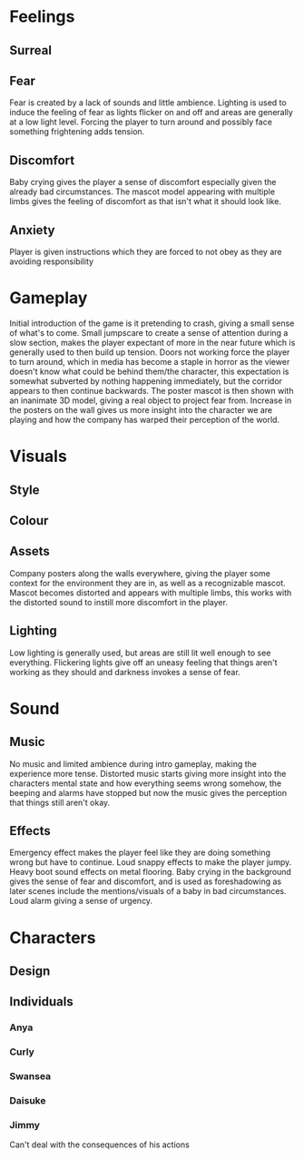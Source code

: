 # Feelings
## Surreal
## Fear
Fear is created by a lack of sounds and little ambience.
Lighting is used to induce the feeling of fear as lights flicker on and off and areas are generally at a low light level.
Forcing the player to turn around and possibly face something frightening adds tension.

## Discomfort
Baby crying gives the player a sense of discomfort especially given the already bad circumstances.
The mascot model appearing with multiple limbs gives the feeling of discomfort as that isn't what it should look like.
## Anxiety
Player is given instructions which they are forced to not obey as they are avoiding responsibility
# Gameplay
Initial introduction of the game is it pretending to crash, giving a small sense of what's to come.
Small jumpscare to create a sense of attention during a slow section, makes the player expectant of more in the near future which is generally used to then build up tension.
Doors not working force the player to turn around, which in media has become a staple in horror as the viewer doesn't know what could be behind them/the character, this expectation is somewhat subverted by nothing happening immediately, but the corridor appears to then continue backwards.
The poster mascot is then shown with an inanimate 3D model, giving a real object to project fear from.
Increase in the posters on the wall gives us more insight into the character we are playing and how the company has warped their perception of the world.

# Visuals
## Style
## Colour
## Assets
Company posters along the walls everywhere, giving the player some context for the environment they are in, as well as a recognizable mascot.
Mascot becomes distorted and appears with multiple limbs, this works with the distorted sound to instill more discomfort in the player.
## Lighting
Low lighting is generally used, but areas are still lit well enough to see everything.
Flickering lights give off an uneasy feeling that things aren't working as they should and darkness invokes a sense of fear.

# Sound
## Music
No music and limited ambience during intro gameplay, making the experience more tense.
Distorted music starts giving more insight into the characters mental state and how everything seems wrong somehow, the beeping and alarms have stopped but now the music gives the perception that things still aren't okay.
## Effects
Emergency effect makes the player feel like they are doing something wrong but have to continue. Loud snappy effects to make the player jumpy.
Heavy boot sound effects on metal flooring.
Baby crying in the background gives the sense of fear and discomfort, and is used as foreshadowing as later scenes include the mentions/visuals of a baby in bad circumstances.
Loud alarm giving a sense of urgency.
# Characters
## Design
## Individuals
### Anya
### Curly
### Swansea
### Daisuke
### Jimmy
Can't deal with the consequences of his actions

